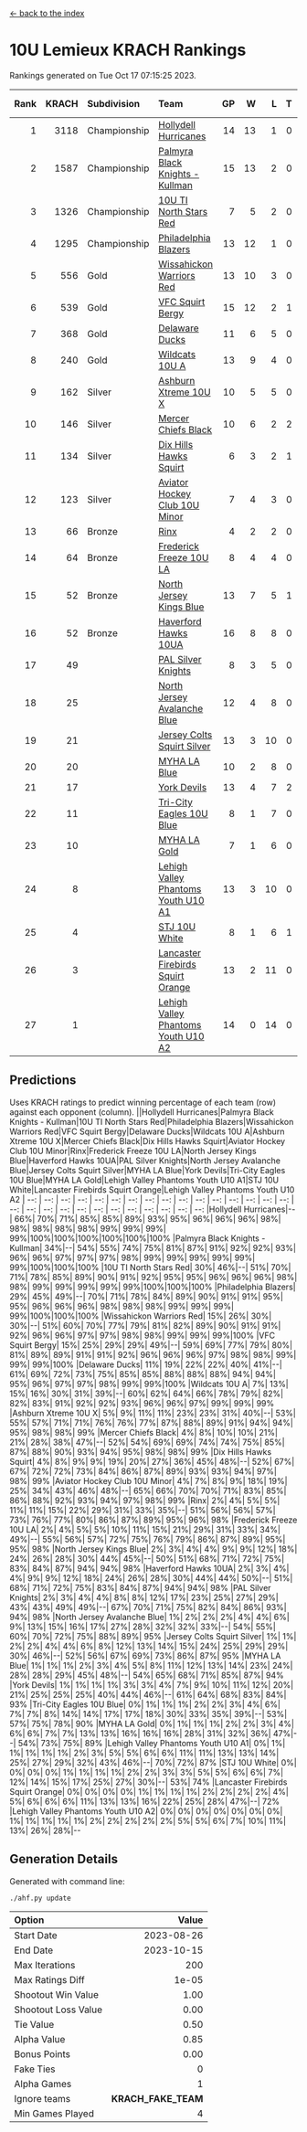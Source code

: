 [<- back to the index](readme.md)
# 10U Lemieux KRACH Rankings
Rankings generated on Tue Oct 17 07:15:25 2023.

Rank|KRACH|Subdivision|Team|GP|W|L|T|OTW|OTL|SoS|Exp Wins|Win Diff
---:|---:|:---|:---|---:|---:|---:|---:|---:|---:|---:|---:|---:
1|3118|Championship|[Hollydell Hurricanes](https://gamesheetstats.com/seasons/3659/teams/140380/schedule)|14|13|1|0|0|0|313|13.8|-0.0
2|1587|Championship|[Palmyra Black Knights - Kullman](https://gamesheetstats.com/seasons/3659/teams/140392/schedule)|15|13|2|0|0|0|425|13.8|-0.0
3|1326|Championship|[10U TI North Stars Red](https://gamesheetstats.com/seasons/3659/teams/140266/schedule)|7|5|2|0|0|0|858|5.8|-0.0
4|1295|Championship|[Philadelphia Blazers](https://gamesheetstats.com/seasons/3659/teams/140393/schedule)|13|12|1|0|1|0|136|12.9|0.0
5|556|Gold|[Wissahickon Warriors Red](https://gamesheetstats.com/seasons/3659/teams/140398/schedule)|13|10|3|0|2|0|416|10.9|0.0
6|539|Gold|[VFC Squirt Bergy](https://gamesheetstats.com/seasons/3659/teams/140396/schedule)|15|12|2|1|0|2|182|13.4|0.0
7|368|Gold|[Delaware Ducks](https://gamesheetstats.com/seasons/3659/teams/140376/schedule)|11|6|5|0|0|1|875|6.8|-0.0
8|240|Gold|[Wildcats 10U A](https://gamesheetstats.com/seasons/3659/teams/140397/schedule)|13|9|4|0|1|1|287|9.9|0.0
9|162|Silver|[Ashburn Xtreme 10U X](https://gamesheetstats.com/seasons/3659/teams/140374/schedule)|10|5|5|0|0|0|885|5.8|-0.0
10|146|Silver|[Mercer Chiefs Black](https://gamesheetstats.com/seasons/3659/teams/140386/schedule)|10|6|2|2|0|0|202|7.9|0.0
11|134|Silver|[Dix Hills Hawks Squirt](https://gamesheetstats.com/seasons/3659/teams/140377/schedule)|6|3|2|1|0|0|330|4.4|0.0
12|123|Silver|[Aviator Hockey Club 10U Minor](https://gamesheetstats.com/seasons/3659/teams/140375/schedule)|7|4|3|0|1|0|250|4.8|-0.0
13|66|Bronze|[Rinx](https://gamesheetstats.com/seasons/3659/teams/142499/schedule)|4|2|2|0|0|0|372|2.9|0.0
14|64|Bronze|[Frederick Freeze 10U LA](https://gamesheetstats.com/seasons/3659/teams/140378/schedule)|8|4|4|0|0|0|489|4.9|0.0
15|52|Bronze|[North Jersey Kings Blue](https://gamesheetstats.com/seasons/3659/teams/140390/schedule)|13|7|5|1|0|0|185|8.4|0.0
16|52|Bronze|[Haverford Hawks 10UA](https://gamesheetstats.com/seasons/3659/teams/140379/schedule)|16|8|8|0|0|1|286|8.9|0.0
17|49||[PAL Silver Knights](https://gamesheetstats.com/seasons/3659/teams/140391/schedule)|8|3|5|0|0|0|277|3.9|0.0
18|25||[North Jersey Avalanche Blue](https://gamesheetstats.com/seasons/3659/teams/140389/schedule)|12|4|8|0|0|0|418|4.9|0.0
19|21||[Jersey Colts Squirt Silver](https://gamesheetstats.com/seasons/3659/teams/140381/schedule)|13|3|10|0|1|1|516|3.9|0.0
20|20||[MYHA LA Blue](https://gamesheetstats.com/seasons/3659/teams/140387/schedule)|10|2|8|0|0|0|892|2.9|0.0
21|17||[York Devils](https://gamesheetstats.com/seasons/3659/teams/140399/schedule)|13|4|7|2|0|0|292|5.9|0.0
22|11||[Tri-City Eagles 10U Blue](https://gamesheetstats.com/seasons/3659/teams/140395/schedule)|8|1|7|0|0|0|629|1.9|0.0
23|10||[MYHA LA Gold](https://gamesheetstats.com/seasons/3659/teams/140388/schedule)|7|1|6|0|0|0|486|1.9|0.0
24|8||[Lehigh Valley Phantoms Youth U10 A1](https://gamesheetstats.com/seasons/3659/teams/140383/schedule)|13|3|10|0|0|0|288|3.9|0.0
25|4||[STJ 10U White](https://gamesheetstats.com/seasons/3659/teams/140394/schedule)|8|1|6|1|0|1|361|2.4|0.0
26|3||[Lancaster Firebirds Squirt Orange](https://gamesheetstats.com/seasons/3659/teams/140382/schedule)|13|2|11|0|1|0|111|2.9|0.0
27|1||[Lehigh Valley Phantoms Youth U10 A2](https://gamesheetstats.com/seasons/3659/teams/140384/schedule)|14|0|14|0|0|0|266|0.9|0.0

## Predictions
Uses KRACH ratings to predict winning percentage of each team (row) against each opponent (column).
||Hollydell Hurricanes|Palmyra Black Knights - Kullman|10U TI North Stars Red|Philadelphia Blazers|Wissahickon Warriors Red|VFC Squirt Bergy|Delaware Ducks|Wildcats 10U A|Ashburn Xtreme 10U X|Mercer Chiefs Black|Dix Hills Hawks Squirt|Aviator Hockey Club 10U Minor|Rinx|Frederick Freeze 10U LA|North Jersey Kings Blue|Haverford Hawks 10UA|PAL Silver Knights|North Jersey Avalanche Blue|Jersey Colts Squirt Silver|MYHA LA Blue|York Devils|Tri-City Eagles 10U Blue|MYHA LA Gold|Lehigh Valley Phantoms Youth U10 A1|STJ 10U White|Lancaster Firebirds Squirt Orange|Lehigh Valley Phantoms Youth U10 A2
| --: | --: | --: | --: | --: | --: | --: | --: | --: | --: | --: | --: | --: | --: | --: | --: | --: | --: | --: | --: | --: | --: | --: | --: | --: | --: | --: | --: 
|Hollydell Hurricanes|--| 66%| 70%| 71%| 85%| 85%| 89%| 93%| 95%| 96%| 96%| 96%| 98%| 98%| 98%| 98%| 98%| 99%| 99%| 99%| 99%|100%|100%|100%|100%|100%|100%
|Palmyra Black Knights - Kullman| 34%|--| 54%| 55%| 74%| 75%| 81%| 87%| 91%| 92%| 92%| 93%| 96%| 96%| 97%| 97%| 97%| 98%| 99%| 99%| 99%| 99%| 99%| 99%|100%|100%|100%
|10U TI North Stars Red| 30%| 46%|--| 51%| 70%| 71%| 78%| 85%| 89%| 90%| 91%| 92%| 95%| 95%| 96%| 96%| 96%| 98%| 98%| 99%| 99%| 99%| 99%| 99%|100%|100%|100%
|Philadelphia Blazers| 29%| 45%| 49%|--| 70%| 71%| 78%| 84%| 89%| 90%| 91%| 91%| 95%| 95%| 96%| 96%| 96%| 98%| 98%| 98%| 99%| 99%| 99%| 99%|100%|100%|100%
|Wissahickon Warriors Red| 15%| 26%| 30%| 30%|--| 51%| 60%| 70%| 77%| 79%| 81%| 82%| 89%| 90%| 91%| 91%| 92%| 96%| 96%| 97%| 97%| 98%| 98%| 99%| 99%| 99%|100%
|VFC Squirt Bergy| 15%| 25%| 29%| 29%| 49%|--| 59%| 69%| 77%| 79%| 80%| 81%| 89%| 89%| 91%| 91%| 92%| 96%| 96%| 96%| 97%| 98%| 98%| 99%| 99%| 99%|100%
|Delaware Ducks| 11%| 19%| 22%| 22%| 40%| 41%|--| 61%| 69%| 72%| 73%| 75%| 85%| 85%| 88%| 88%| 88%| 94%| 94%| 95%| 96%| 97%| 97%| 98%| 99%| 99%|100%
|Wildcats 10U A|  7%| 13%| 15%| 16%| 30%| 31%| 39%|--| 60%| 62%| 64%| 66%| 78%| 79%| 82%| 82%| 83%| 91%| 92%| 92%| 93%| 96%| 96%| 97%| 99%| 99%| 99%
|Ashburn Xtreme 10U X|  5%|  9%| 11%| 11%| 23%| 23%| 31%| 40%|--| 53%| 55%| 57%| 71%| 71%| 76%| 76%| 77%| 87%| 88%| 89%| 91%| 94%| 94%| 95%| 98%| 98%| 99%
|Mercer Chiefs Black|  4%|  8%| 10%| 10%| 21%| 21%| 28%| 38%| 47%|--| 52%| 54%| 69%| 69%| 74%| 74%| 75%| 85%| 87%| 88%| 90%| 93%| 94%| 95%| 98%| 98%| 99%
|Dix Hills Hawks Squirt|  4%|  8%|  9%|  9%| 19%| 20%| 27%| 36%| 45%| 48%|--| 52%| 67%| 67%| 72%| 72%| 73%| 84%| 86%| 87%| 89%| 93%| 93%| 94%| 97%| 98%| 99%
|Aviator Hockey Club 10U Minor|  4%|  7%|  8%|  9%| 18%| 19%| 25%| 34%| 43%| 46%| 48%|--| 65%| 66%| 70%| 70%| 71%| 83%| 85%| 86%| 88%| 92%| 93%| 94%| 97%| 98%| 99%
|Rinx|  2%|  4%|  5%|  5%| 11%| 11%| 15%| 22%| 29%| 31%| 33%| 35%|--| 51%| 56%| 56%| 57%| 73%| 76%| 77%| 80%| 86%| 87%| 89%| 95%| 96%| 98%
|Frederick Freeze 10U LA|  2%|  4%|  5%|  5%| 10%| 11%| 15%| 21%| 29%| 31%| 33%| 34%| 49%|--| 55%| 56%| 57%| 72%| 75%| 76%| 79%| 86%| 87%| 89%| 95%| 95%| 98%
|North Jersey Kings Blue|  2%|  3%|  4%|  4%|  9%|  9%| 12%| 18%| 24%| 26%| 28%| 30%| 44%| 45%|--| 50%| 51%| 68%| 71%| 72%| 75%| 83%| 84%| 87%| 94%| 94%| 98%
|Haverford Hawks 10UA|  2%|  3%|  4%|  4%|  9%|  9%| 12%| 18%| 24%| 26%| 28%| 30%| 44%| 44%| 50%|--| 51%| 68%| 71%| 72%| 75%| 83%| 84%| 87%| 94%| 94%| 98%
|PAL Silver Knights|  2%|  3%|  4%|  4%|  8%|  8%| 12%| 17%| 23%| 25%| 27%| 29%| 43%| 43%| 49%| 49%|--| 67%| 70%| 71%| 75%| 82%| 84%| 86%| 93%| 94%| 98%
|North Jersey Avalanche Blue|  1%|  2%|  2%|  2%|  4%|  4%|  6%|  9%| 13%| 15%| 16%| 17%| 27%| 28%| 32%| 32%| 33%|--| 54%| 55%| 60%| 70%| 72%| 75%| 88%| 89%| 95%
|Jersey Colts Squirt Silver|  1%|  1%|  2%|  2%|  4%|  4%|  6%|  8%| 12%| 13%| 14%| 15%| 24%| 25%| 29%| 29%| 30%| 46%|--| 52%| 56%| 67%| 69%| 73%| 86%| 87%| 95%
|MYHA LA Blue|  1%|  1%|  1%|  2%|  3%|  4%|  5%|  8%| 11%| 12%| 13%| 14%| 23%| 24%| 28%| 28%| 29%| 45%| 48%|--| 54%| 65%| 68%| 71%| 85%| 87%| 94%
|York Devils|  1%|  1%|  1%|  1%|  3%|  3%|  4%|  7%|  9%| 10%| 11%| 12%| 20%| 21%| 25%| 25%| 25%| 40%| 44%| 46%|--| 61%| 64%| 68%| 83%| 84%| 93%
|Tri-City Eagles 10U Blue|  0%|  1%|  1%|  1%|  2%|  2%|  3%|  4%|  6%|  7%|  7%|  8%| 14%| 14%| 17%| 17%| 18%| 30%| 33%| 35%| 39%|--| 53%| 57%| 75%| 78%| 90%
|MYHA LA Gold|  0%|  1%|  1%|  1%|  2%|  2%|  3%|  4%|  6%|  6%|  7%|  7%| 13%| 13%| 16%| 16%| 16%| 28%| 31%| 32%| 36%| 47%|--| 54%| 73%| 75%| 89%
|Lehigh Valley Phantoms Youth U10 A1|  0%|  1%|  1%|  1%|  1%|  1%|  2%|  3%|  5%|  5%|  6%|  6%| 11%| 11%| 13%| 13%| 14%| 25%| 27%| 29%| 32%| 43%| 46%|--| 70%| 72%| 87%
|STJ 10U White|  0%|  0%|  0%|  0%|  1%|  1%|  1%|  1%|  2%|  2%|  3%|  3%|  5%|  5%|  6%|  6%|  7%| 12%| 14%| 15%| 17%| 25%| 27%| 30%|--| 53%| 74%
|Lancaster Firebirds Squirt Orange|  0%|  0%|  0%|  0%|  1%|  1%|  1%|  1%|  2%|  2%|  2%|  2%|  4%|  5%|  6%|  6%|  6%| 11%| 13%| 13%| 16%| 22%| 25%| 28%| 47%|--| 72%
|Lehigh Valley Phantoms Youth U10 A2|  0%|  0%|  0%|  0%|  0%|  0%|  0%|  1%|  1%|  1%|  1%|  1%|  2%|  2%|  2%|  2%|  2%|  5%|  5%|  6%|  7%| 10%| 11%| 13%| 26%| 28%|--

## Generation Details

Generated with command line:
```
./ahf.py update
```

| Option | Value |
| :----- | ----: |
| Start Date | 2023-08-26 |
| End Date | 2023-10-15 |
| Max Iterations | 200 |
| Max Ratings Diff | 1e-05 |
| Shootout Win Value | 1.00 |
| Shootout Loss Value | 0.00 |
| Tie Value | 0.50 |
| Alpha Value | 0.85 |
| Bonus Points | 0.00 |
| Fake Ties | 0 |
| Alpha Games | 1 |
| Ignore teams | __KRACH_FAKE_TEAM__ |
| Min Games Played | 4 |

